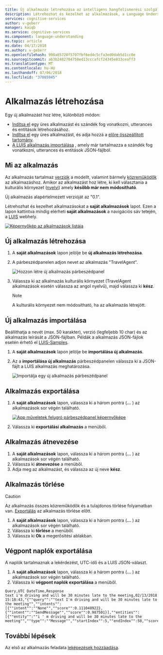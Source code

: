```yaml
---
title: Új alkalmazás létrehozása az intelligens hangfelismerési szolgáltatással |} A Microsoft Docs
description: Létrehozhat és kezelhet az alkalmazások, a Language Understanding (LUIS) weblapon.
services: cognitive-services
author: v-geberr
manager: kaiqb
ms.service: cognitive-services
ms.component: language-understanding
ms.topic: article
ms.date: 04/17/2018
ms.author: v-geberr
ms.openlocfilehash: 998a85720f5707fbf6ed4c5cfa3ed0dab5d1cc0e
ms.sourcegitcommit: ab3b2482704758ed13cccafcf24345e833ceaff3
ms.translationtype: MT
ms.contentlocale: hu-HU
ms.lasthandoff: 07/06/2018
ms.locfileid: "37865045"
---
```

# <a name="create-an-app"></a>Alkalmazás létrehozása
Egy új alkalmazást hoz létre, különböző módon: 

* [Indítsa el](#create-new-app) egy üres alkalmazást és szándék fog vonatkozni, utterances és entitások létrehozásához.
* [Indítsa el](#create-new-app) egy üres alkalmazást, és adja hozzá a [előre összeállított tartomány](luis-how-to-use-prebuilt-domains.md).
* [A LUIS alkalmazás importálása](#import-new-app) , amely már tartalmazza a szándék fog vonatkozni, utterances és entitások JSON-fájlból.

## <a name="what-is-an-app"></a>Mi az alkalmazás
Az alkalmazás tartalmaz [verziók](luis-how-to-manage-versions.md) a modellt, valamint bármely [közreműködők](luis-how-to-collaborate.md) az alkalmazáshoz. Amikor az alkalmazást hoz létre, ki kell választania a kulturális környezet ([nyelvi](luis-supported-languages.md)) amely **később már nem módosítható**. 

Új alkalmazás alapértelmezett verzióját az "0.1". 

Létrehozhat és kezelhet alkalmazásokat a **saját alkalmazások** lapot. Ezen a lapon kattintva mindig elérheti **saját alkalmazások** a navigációs sáv tetején, a [LUIS](luis-reference-regions.md) webhely. 

[![](media/luis-create-new-app/apps-list.png "Képernyőkép az alkalmazások listája")](media/luis-create-new-app/apps-list.png#lightbox)

## <a name="create-new-app"></a>Új alkalmazás létrehozása

1. A **saját alkalmazások** lapon jelölje be **új alkalmazás létrehozása**.
2. A párbeszédpanelen adjon nevet az alkalmazás "TravelAgent".

    ![Hozzon létre új alkalmazás párbeszédpanel](./media/luis-create-new-app/create-app.png)

3. Válassza ki az alkalmazás kulturális környezet (TravelAgent alkalmazások esetén válassza az angol nyelvű), majd válassza ki **kész**. 

    >[!NOTE]
    >A kulturális környezet nem módosítható, ha az alkalmazás létrejött. 

## <a name="import-new-app"></a>Új alkalmazás importálása
Beállíthatja a nevét (max. 50 karakter), verzió (legfeljebb 10 char) és az alkalmazás leírását a JSON-fájlban. Példák a alkalmazás JSON-fájlok esetén érhető el [LUIS-Samples](https://github.com/Microsoft/LUIS-Samples/tree/master/documentation-samples/Examples-BookFlight).

1. A **saját alkalmazások** lapon jelölje be **importálása új alkalmazás**.
2. Az a **importálása új alkalmazás** párbeszédpanelen válassza ki a JSON-fájlt a LUIS alkalmazás meghatározása.

    ![Importálja egy új alkalmazás párbeszédpanel](./media/luis-create-new-app/import-app.png)

## <a name="export-app"></a>Alkalmazás exportálása
1. A **saját alkalmazások** lapon, válassza ki a három pontra (***...*** ) az alkalmazások sor végén található.

    [![](media/luis-create-new-app/apps-list.png "App műveletek felugró párbeszédpanel képernyőképe")](media/luis-create-new-app/three-dots.png#lightbox)

2. Válassza ki **exportálási alkalmazás** a menüből. 

## <a name="rename-app"></a>Alkalmazás átnevezése

1. A **saját alkalmazások** lapon, válassza ki a három pontra (***...*** ) az alkalmazások sor végén található. 
2. Válassza ki **átnevezése** a menüből.
3. Adja meg az alkalmazást, és válassza az új neve **kész**.

## <a name="delete-app"></a>Alkalmazás törlése

> [!CAUTION]
> Az alkalmazás összes közreműködők és a tulajdonos törlése folyamatban van. [Exportálás](#export-app) az alkalmazás törlése előtt. 

1. A **saját alkalmazások** lapon, válassza ki a három pontra (***...*** ) az alkalmazások sor végén található. 
2. Válassza ki **törlése** a menüből.
3. Válassza ki **Ok** a megerősítési ablakban.

## <a name="export-endpoint-logs"></a>Végpont naplók exportálása
A naplók tartalmaznak a lekérdezést, UTC-idő és a LUIS JSON-választ.

1. A **saját alkalmazások** lapon, válassza ki a három pontra (***...*** ) az alkalmazások sor végén található. 
2. Válassza ki **végpont naplók exportálása** a menüből.

```
Query,UTC DateTime,Response
text i'm driving and will be 30 minutes late to the meeting,02/13/2018 15:18:43,"{""query"":""text I'm driving and will be 30 minutes late to the meeting"",""intents"":[{""intent"":""None"",""score"":0.111048922},{""intent"":""SendMessage"",""score"":0.987501}],""entities"":[{""entity"":""i ' m driving and will be 30 minutes late to the meeting"",""type"":""Message"",""startIndex"":5,""endIndex"":58,""score"":0.162995353}]}"
```

## <a name="next-steps"></a>További lépések

Az első az alkalmazás feladata [leképezések hozzáadása](luis-how-to-add-intents.md).